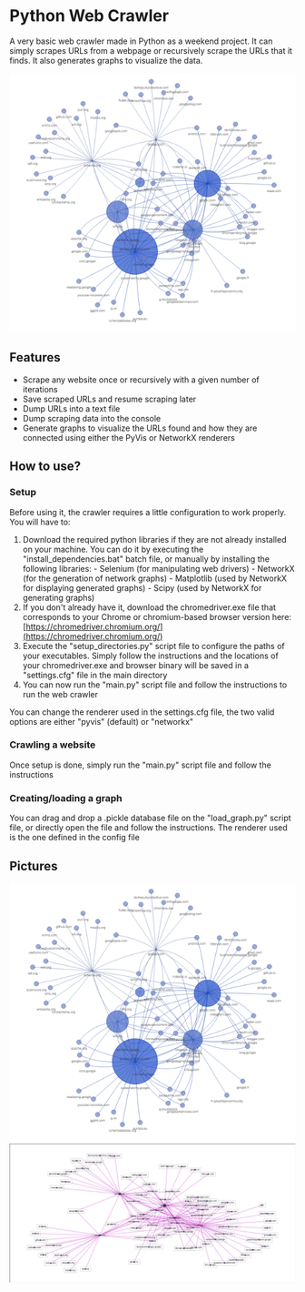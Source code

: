 # Python Web Crawler

A very basic web crawler made in Python as a weekend project. It can simply scrapes URLs from a webpage or recursively scrape the URLs that it finds. It also generates graphs to visualize the data.

![A graph generated by the crawler with PyVis](img/webcrawler_pyvis.png "A graph generated by the crawler")

## Features

 - Scrape any website once or recursively with a given number of iterations
 - Save scraped URLs and resume scraping later
 - Dump URLs into a text file
 - Dump scraping data into the console
 - Generate graphs to visualize the URLs found and how they are connected using either the PyVis or NetworkX renderers

## How to use?

### Setup

Before using it, the crawler requires a little configuration to work properly. You will have to:

1. Download the required python libraries if they are not already installed on your machine. You can do it by executing the "install_dependencies.bat" batch file, or manually by installing the following libraries:
		- Selenium (for manipulating web drivers)
		- NetworkX (for the generation of network graphs)
		- Matplotlib (used by NetworkX for displaying generated graphs)
		- Scipy (used by NetworkX for generating graphs)
2. If you don't already have it, download the chromedriver.exe file that corresponds to your Chrome or chromium-based browser version here: [https://chromedriver.chromium.org/](https://chromedriver.chromium.org/)
3. Execute the "setup_directories.py" script file to configure the paths of your executables. Simply follow the instructions and the locations of your chromedriver.exe and browser binary will be saved in a "settings.cfg" file in the main directory
4. You can now run the "main.py" script file and follow the instructions to run the web crawler

You can change the renderer used in the settings.cfg file, the two valid options are either "pyvis" (default) or "networkx"

### Crawling a website

Once setup is done, simply run the "main.py" script file and follow the instructions

### Creating/loading a graph

You can drag and drop a .pickle database file on the "load_graph.py" script file, or directly open the file and follow the instructions. The renderer used is the one defined in the config file

## Pictures

![A graph generated by the crawler with PyVis](img/webcrawler_pyvis.png "A graph generated by the crawler with PyVis")
![A graph generated by the crawler with NetworkX](img/webcrawler_networkx.png "A graph generated by the crawler with NetworkX")